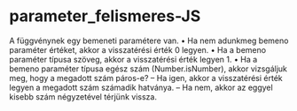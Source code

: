# parameter_felismeres-JS
A függvénynek egy bemeneti paramétere van. • Ha nem adunkmeg bemeno paraméter értéket, akkor a visszatérési érték 0 legyen. • Ha a bemeno paraméter típusa szöveg, akkor a visszatérési érték legyen 1. • Ha a bemeno paraméter típusa egész szám (Number.isNumber), akkor vizsgáljuk meg, hogy a megadott szám páros-e? – Ha igen, akkor a visszatérési érték legyen a megadott szám számadik hatványa. – Ha nem, akkor az eggyel kisebb szám négyzetével térjünk vissza.
